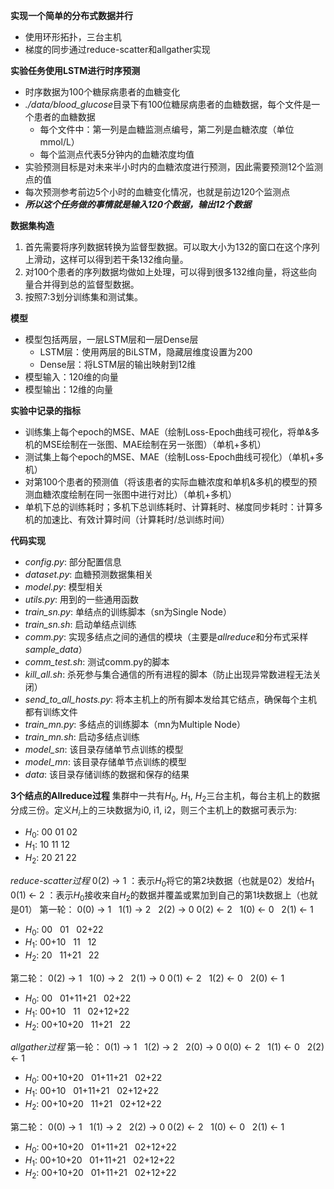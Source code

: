 

**实现一个简单的分布式数据并行**
- 使用环形拓扑，三台主机
- 梯度的同步通过reduce-scatter和allgather实现


**实验任务使用LSTM进行时序预测**
- 时序数据为100个糖尿病患者的血糖变化
- *./data/blood_glucose*目录下有100位糖尿病患者的血糖数据，每个文件是一个患者的血糖数据
   - 每个文件中：第一列是血糖监测点编号，第二列是血糖浓度（单位mmol/L）
   - 每个监测点代表5分钟内的血糖浓度均值
- 实验预测目标是对未来半小时内的血糖浓度进行预测，因此需要预测12个监测点的值
- 每次预测参考前边5个小时的血糖变化情况，也就是前边120个监测点
- ***所以这个任务做的事情就是输入120个数据，输出12个数据***


**数据集构造**
1. 首先需要将序列数据转换为监督型数据。可以取大小为132的窗口在这个序列上滑动，这样可以得到若干条132维向量。
2. 对100个患者的序列数据均做如上处理，可以得到很多132维向量，将这些向量合并得到总的监督型数据。
3. 按照7:3划分训练集和测试集。

**模型**
- 模型包括两层，一层LSTM层和一层Dense层
    - LSTM层：使用两层的BiLSTM，隐藏层维度设置为200
    - Dense层：将LSTM层的输出映射到12维
- 模型输入：120维的向量
- 模型输出：12维的向量

**实验中记录的指标**
- 训练集上每个epoch的MSE、MAE（绘制Loss-Epoch曲线可视化，将单&多机的MSE绘制在一张图、MAE绘制在另一张图）（单机+多机）
- 测试集上每个epoch的MSE、MAE（绘制Loss-Epoch曲线可视化）（单机+多机）
- 对第100个患者的预测值（将该患者的实际血糖浓度和单机&多机的模型的预测血糖浓度绘制在同一张图中进行对比）（单机+多机）
- 单机下总的训练耗时；多机下总训练耗时、计算耗时、梯度同步耗时：计算多机的加速比、有效计算时间（计算耗时/总训练时间）

**代码实现**
- *config.py*: 部分配置信息
- *dataset.py*: 血糖预测数据集相关
- *model.py*: 模型相关
- *utils.py*: 用到的一些通用函数
- *train_sn.py*: 单结点的训练脚本（sn为Single Node）
- *train_sn.sh*: 启动单结点训练
- *comm.py*: 实现多结点之间的通信的模块（主要是*allreduce*和分布式采样*sample_data*）
- *comm_test.sh*: 测试comm.py的脚本
- *kill_all.sh*: 杀死参与集合通信的所有进程的脚本（防止出现异常数进程无法关闭）
- *send_to_all_hosts.py*: 将本主机上的所有脚本发给其它结点，确保每个主机都有训练文件
- *train_mn.py*: 多结点的训练脚本（mn为Multiple Node）
- *train_mn.sh*: 启动多结点训练
- *model_sn*: 该目录存储单节点训练的模型
- *model_mn*: 该目录存储单节点训练的模型
- *data*: 该目录存储训练的数据和保存的结果

**3个结点的Allreduce过程**
集群中一共有$H_0$, $H_1$, $H_2$三台主机，每台主机上的数据分成三份。定义$H_i$上的三块数据为i0, i1, i2，则三个主机上的数据可表示为:
- $H_0$:  00 01 02
- $H_1$:  10 11 12
- $H_2$:  20 21 22


*reduce-scatter过程*
0(2) $\rightarrow$ 1 ：表示$H_0$将它的第2块数据（也就是02）发给$H_1$ 
0(1) $\leftarrow$ 2 ：表示$H_0$接收来自$H_2$的数据并覆盖或累加到自己的第1块数据上（也就是01）
第一轮：
0(0) $\rightarrow$ 1  &nbsp;  1(1) $\rightarrow$ 2  &nbsp;  2(2) $\rightarrow$ 0
0(2) $\leftarrow$ 2  &nbsp;  1(0) $\leftarrow$ 0  &nbsp;  2(1) $\leftarrow$ 1
- $H_0$: 00     &nbsp; 01     &nbsp; 02+22
- $H_1$: 00+10  &nbsp; 11     &nbsp; 12
- $H_2$: 20     &nbsp; 11+21  &nbsp; 22

第二轮：
0(2) $\rightarrow$ 1  &nbsp;  1(0) $\rightarrow$ 2  &nbsp;  2(1) $\rightarrow$ 0
0(1) $\leftarrow$ 2  &nbsp;  1(2) $\leftarrow$ 0  &nbsp;  2(0) $\leftarrow$ 1
- $H_0$: 00       &nbsp; 01+11+21 &nbsp; 02+22
- $H_1$: 00+10    &nbsp; 11       &nbsp; 02+12+22
- $H_2$: 00+10+20 &nbsp; 11+21    &nbsp; 22

*allgather过程*
第一轮：
0(1) $\rightarrow$ 1  &nbsp;  1(2) $\rightarrow$ 2  &nbsp;  2(0) $\rightarrow$ 0
0(0) $\leftarrow$ 2  &nbsp;  1(1) $\leftarrow$ 0  &nbsp;  2(2) $\leftarrow$ 1
- $H_0$: 00+10+20 &nbsp; 01+11+21 &nbsp; 02+22
- $H_1$: 00+10    &nbsp; 01+11+21 &nbsp; 02+12+22
- $H_2$: 00+10+20 &nbsp; 11+21    &nbsp; 02+12+22

第二轮：
0(0) $\rightarrow$ 1  &nbsp;  1(1) $\rightarrow$ 2  &nbsp;  2(2) $\rightarrow$ 0
0(2) $\leftarrow$ 2  &nbsp;  1(0) $\leftarrow$ 0  &nbsp;  2(1) $\leftarrow$ 1
- $H_0$: 00+10+20 &nbsp; 01+11+21 &nbsp; 02+12+22
- $H_1$: 00+10+20 &nbsp; 01+11+21 &nbsp; 02+12+22
- $H_2$: 00+10+20 &nbsp; 01+11+21 &nbsp; 02+12+22
